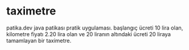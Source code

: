 # taximetre
patika.dev java patikası pratik uygulaması. 
başlangıç ücreti 10 lira olan, kilometre fiyatı 2.20 lira olan ve 20 liranın altındaki ücreti 20 liraya tamamlayan bir taximetre.
